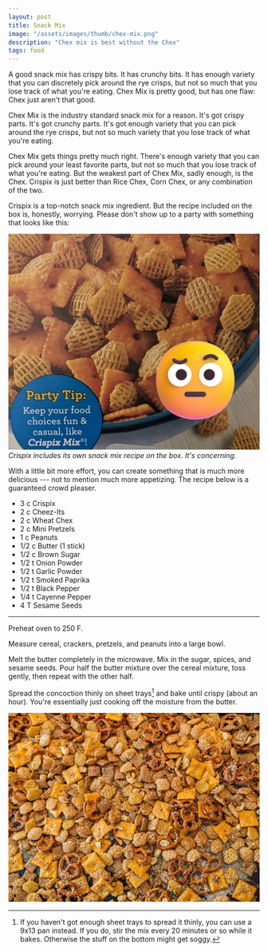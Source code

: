 ```yaml
---
layout: post
title: Snack Mix
image: "/assets/images/thumb/chex-mix.png"
description: "Chex mix is best without the Chex"
tags: food
---
```



A good snack mix has crispy bits.
It has crunchy bits.
It has enough variety that you can discretely pick around the rye crisps, but not so much that you lose track of what you're eating.
Chex Mix is pretty good, but has one flaw: Chex just aren't that good.





Chex Mix is the industry standard snack mix for a reason.
It's got crispy parts.
It's got crunchy parts.
It's got enough variety that you can pick around the rye crisps, but not so much variety that you lose track of what you're eating.





Chex Mix gets things pretty much right.
There's enough variety that you can pick around your least favorite parts, but not so much that you lose track of what you're eating.
But the weakest part of Chex Mix, sadly enough, is the Chex.
Crispix is just better than Rice Chex, Corn Chex, or any combination of the two.



Crispix is a top-notch snack mix ingredient. 
But the recipe included on the box is, honestly, worrying.
Please don't show up to a party with something that looks like this:

![Crispix Mix is Too Casual](/assets/images/crispix-mix-emoji-4x3.png)
*Crispix includes its own snack mix recipe on the box. It's concerning.*


With a little bit more effort, you can create something that is much more delicious --- not to mention much more appetizing. 
The recipe below is a guaranteed crowd pleaser.

- 3 c Crispix
- 2 c Cheez-Its
- 2 c Wheat Chex
- 2 c Mini Pretzels
- 1 c Peanuts
- 1/2 c Butter (1 stick)
- 1/2 c Brown Sugar
- 1/2 t Onion Powder
- 1/2 t Garlic Powder
- 1/2 t Smoked Paprika
- 1/2 t Black Pepper
- 1/4 t Cayenne Pepper
- 4 T Sesame Seeds

---

Preheat oven to 250 F.

Measure cereal, crackers, pretzels, and peanuts into a large bowl.

Melt the butter completely in the microwave.
Mix in the sugar, spices, and sesame seeds.
Pour half the butter mixture over the cereal mixture, toss gently, then repeat with the other half.

Spread the concoction thinly on sheet trays[^1] and bake until crispy (about an hour).
You're essentially just cooking off the moisture from the butter.

[^1]: If you haven't got enough sheet trays to spread it thinly, you can use a 9x13 pan instead. If you do, stir the mix every 20 minutes or so while it bakes. Otherwise the stuff on the bottom might get soggy.

![Snack Mix](/assets/images/chex-mix-4x3.png)



